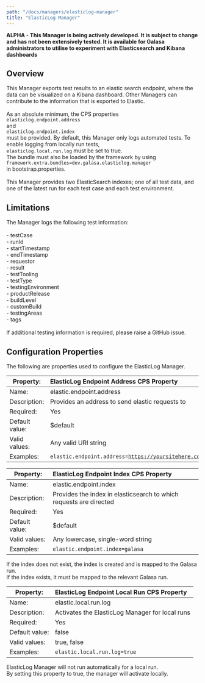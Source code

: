 ```yaml
---
path: "/docs/managers/elasticlog-manager"
title: "ElasticLog Manager"
---
```


**ALPHA - This Manager is being actively developed. It is subject to change and has not been extensively tested. It is available for Galasa administrators to utilise to experiment with Elasticsearch and Kibana dashboards**

## Overview
This Manager exports test results to an elastic search endpoint, where the data can be visualized on a Kibana dashboard.  Other Managers can contribute to the information that is exported to Elastic. <br><br> As an absolute minimum, the CPS properties <br> <code>elasticlog.endpoint.address</code><br>and<br><code>elasticlog.endpoint.index</code><br> must be provided. By default, this Manager only logs automated tests. To enable logging from locally run tests, <br> <code>elasticlog.local.run.log</code> must be set to true.<br> The bundle must also be loaded by the framework by using<br> <code>framework.extra.bundles=dev.galasa.elasticlog.manager</code><br> in bootstrap.properties. <br><br> This Manager provides two ElasticSearch indexes; one of all test data, and one of the latest run for each test case and each  test environment.

## Limitations
The Manager logs the following test information:<br> <br> - testCase<br> - runId<br> - startTimestamp<br> - endTimestamp<br> - requestor<br> - result<br> - testTooling<br> - testType<br> - testingEnvironment<br> - productRelease<br> - buildLevel<br> - customBuild<br> - testingAreas<br> - tags<br> <br> If additional testing information is required, please raise a GitHub issue.


## Configuration Properties

The following are properties used to configure the ElasticLog Manager.
 
| Property: | ElasticLog Endpoint Address CPS Property |
| --------------------------------------- | :------------------------------------- |
| Name: | elastic.endpoint.address |
| Description: | Provides an address to send elastic requests to |
| Required:  | Yes |
| Default value: | $default |
| Valid values: | Any valid URI string |
| Examples: | <code>elastic.endpoint.address=https://yoursitehere.com/elasticendpoint</code> |

 
| Property: | ElasticLog Endpoint Index CPS Property |
| --------------------------------------- | :------------------------------------- |
| Name: | elastic.endpoint.index |
| Description: | Provides the index in elasticsearch to which requests are directed |
| Required:  | Yes |
| Default value: | $default |
| Valid values: | Any lowercase, single-word string |
| Examples: | <code>elastic.endpoint.index=galasa</code> |

If the index does not exist, the index is created and is mapped to the Galasa run.</br> If the index exists, it must be mapped to the relevant Galasa run.

 
| Property: | ElasticLog Endpoint Local Run CPS Property |
| --------------------------------------- | :------------------------------------- |
| Name: | elastic.local.run.log |
| Description: | Activates the ElasticLog Manager for local runs |
| Required:  | Yes |
| Default value: | false |
| Valid values: | true, false |
| Examples: | <code>elastic.local.run.log=true</code> |

ElasticLog Manager will not run automatically for a local run. <br> By setting this property to true, the manager will activate locally.

